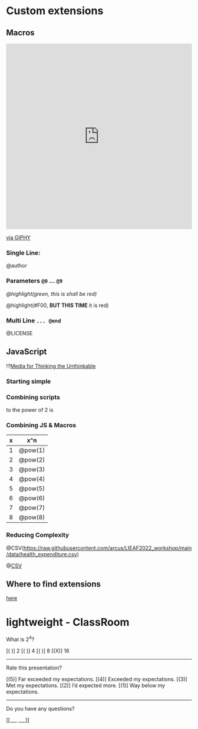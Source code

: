 <!--

author: André Dietrich

script:   https://cdnjs.cloudflare.com/ajax/libs/PapaParse/5.3.1/papaparse.min.js

@CSV
<script style="display:block" run-once modify="false">
let url = "@0"

Papa.parse(url, {
  download: true,
  complete: function(r){
    let str = "|"
    let sep = "|"

    for(let i=0; i<r["data"][0].length; i++) {
      str += " " + r["data"][0][i] + " |"
      sep += "---|"
    }
    str += "\n"+ sep

    for(let i=1; i<r.data.length -1; i++) {
      str +="\n|"
      for(let j=0; j<r["data"][i].length; j++) {
        str += " " + r["data"][i][j] + " |"
      }
    }
    send.liascript(str)
  }
})

send.liascript("loading: " + url)
</script>
@end

-->

# Custom extensions



## Macros

<div style="width:100%;height:0;padding-bottom:100%;position:relative;"><iframe src="https://giphy.com/embed/Y4UvJMJSdA5qWir7Bh" width="100%" height="100%" style="position:absolute" frameBorder="0" class="giphy-embed" allowFullScreen></iframe></div><p><a href="https://giphy.com/gifs/Keto-Mojo-keto-fasting-ketones-Y4UvJMJSdA5qWir7Bh">via GIPHY</a></p>


### Single Line:
<!--
author: SOmeOne Else
-->

@author








### Parameters `@0` ... `@9`
<!--
@highlight: <span style="color: @0">@1</span>
-->

_@highlight(green, this is shall be red)_

@highlight(#F00, __BUT THIS TIME__ it is red)






### Multi Line `... @end`
<!--

@img: <img alt="@0" src="https://creativecommons.org/images/deed/@1" style="height: 40px">


@LICENSE
> @img(cc logo,cc_icon_white_x2.png) @img(cc pd,zero_white_x2.png)
>
> ## CC0 1.0 Universal (CC0 1.0)
>
>  The person who associated a work with this deed has dedicated the work to the public domain by waiving all of his or her rights to the work worldwide under copyright law, including all related and neighboring rights, to the extent allowed by law.
>
>You can copy, modify, distribute and perform the work, even for commercial purposes, all without asking permission.
@end

-->


@LICENSE








## JavaScript


!?[Media for Thinking the Unthinkable](https://www.youtube.com/watch?v=oUaOucZRlmE "Bret Victor on data-driven publishing")




### Starting simple

<script>2**4</script>



### Combining scripts

<script input="range" default="2" output="x">
@input
</script>
to the power of 2 is
<script>
@input(`x`) ** 2
</script>



### Combining JS & Macros
<!--
pow: <script>@0 ** @input(`n`)</script>
-->

<script input="range" default="0" output="n">
@input
</script>

<!-- data-type="line" -->
| x |   x^n   |
|---|---------|
| 1 | @pow(1) |
| 2 | @pow(2) | 
| 3 | @pow(3) |
| 4 | @pow(4) |
| 5 | @pow(5) |
| 6 | @pow(6) |
| 7 | @pow(7) |
| 8 | @pow(8) |



### Reducing Complexity

@CSV(https://raw.githubusercontent.com/arcus/LIEAF2022_workshop/main/data/health_expenditure.csv)

@[CSV](https://raw.githubusercontent.com/arcus/LIEAF2022_workshop/main/data/health_expenditure.csv)

## Where to find extensions

[here](https://github.com/topics/liascript-template)


# lightweight - ClassRoom

What is $2^4$?

[( )] 2
[( )] 4
[( )] 8
[(X)] 16

---

Rate this presentation?

[(5)] Far exceeded my expectations.
[(4)] Exceeded my expectations.
[(3)] Met my expectations.
[(2)] I’d expected more.
[(1)] Way below my expectations.

---

Do you have any questions?

[[___ ___]]


